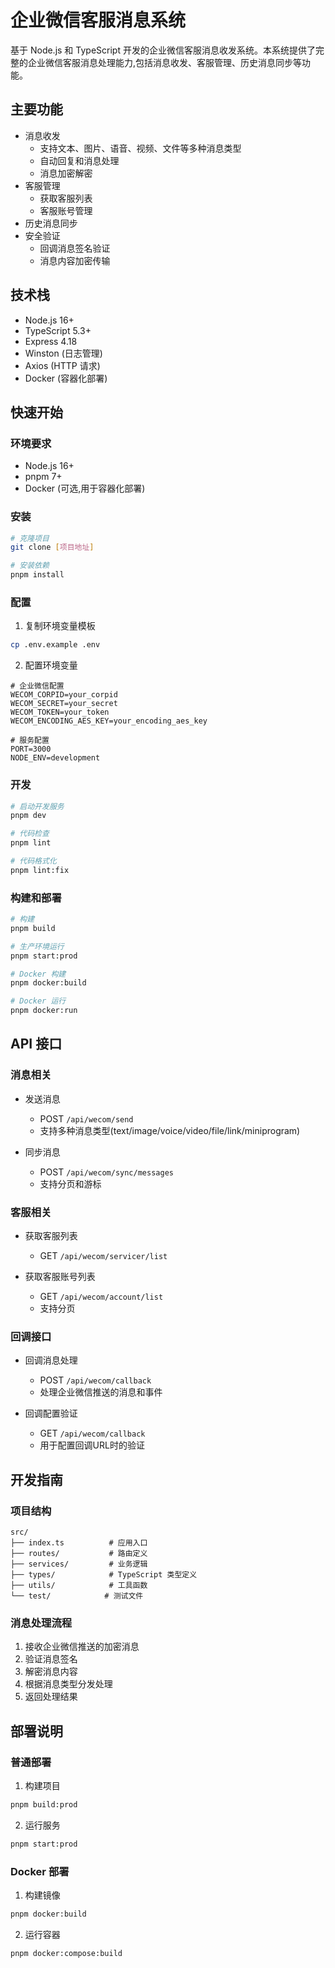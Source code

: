 # 企业微信客服消息系统

基于 Node.js 和 TypeScript 开发的企业微信客服消息收发系统。本系统提供了完整的企业微信客服消息处理能力,包括消息收发、客服管理、历史消息同步等功能。

## 主要功能

- 消息收发
  - 支持文本、图片、语音、视频、文件等多种消息类型
  - 自动回复和消息处理
  - 消息加密解密
- 客服管理
  - 获取客服列表
  - 客服账号管理
- 历史消息同步
- 安全验证
  - 回调消息签名验证
  - 消息内容加密传输

## 技术栈

- Node.js 16+
- TypeScript 5.3+
- Express 4.18
- Winston (日志管理)
- Axios (HTTP 请求)
- Docker (容器化部署)

## 快速开始

### 环境要求

- Node.js 16+
- pnpm 7+
- Docker (可选,用于容器化部署)

### 安装

```bash
# 克隆项目
git clone [项目地址]

# 安装依赖
pnpm install
```

### 配置

1. 复制环境变量模板
```bash
cp .env.example .env
```

2. 配置环境变量
```env
# 企业微信配置
WECOM_CORPID=your_corpid
WECOM_SECRET=your_secret
WECOM_TOKEN=your_token
WECOM_ENCODING_AES_KEY=your_encoding_aes_key

# 服务配置
PORT=3000
NODE_ENV=development
```

### 开发

```bash
# 启动开发服务
pnpm dev

# 代码检查
pnpm lint

# 代码格式化
pnpm lint:fix
```

### 构建和部署

```bash
# 构建
pnpm build

# 生产环境运行
pnpm start:prod

# Docker 构建
pnpm docker:build

# Docker 运行
pnpm docker:run
```

## API 接口

### 消息相关

- 发送消息
  - POST `/api/wecom/send`
  - 支持多种消息类型(text/image/voice/video/file/link/miniprogram)

- 同步消息
  - POST `/api/wecom/sync/messages`
  - 支持分页和游标

### 客服相关

- 获取客服列表
  - GET `/api/wecom/servicer/list`

- 获取客服账号列表
  - GET `/api/wecom/account/list`
  - 支持分页

### 回调接口

- 回调消息处理
  - POST `/api/wecom/callback`
  - 处理企业微信推送的消息和事件

- 回调配置验证
  - GET `/api/wecom/callback`
  - 用于配置回调URL时的验证

## 开发指南

### 项目结构

```
src/
├── index.ts          # 应用入口
├── routes/           # 路由定义
├── services/         # 业务逻辑
├── types/            # TypeScript 类型定义
├── utils/            # 工具函数
└── test/            # 测试文件
```

### 消息处理流程

1. 接收企业微信推送的加密消息
2. 验证消息签名
3. 解密消息内容
4. 根据消息类型分发处理
5. 返回处理结果

## 部署说明

### 普通部署

1. 构建项目
```bash
pnpm build:prod
```

2. 运行服务
```bash
pnpm start:prod
```

### Docker 部署

1. 构建镜像
```bash
pnpm docker:build
```

2. 运行容器
```bash
pnpm docker:compose:build
```